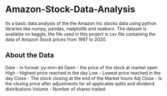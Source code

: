 # Amazon-Stock-Data-Analysis
Its a basic data analysis of the the Amazon Inc stocks data using python libraries like numpy, pandas, matplotlib and seaborn.
The dataset is available on kaggle, the file used in this project is csv file containing the data of Amazon Stock prices from 1997 to 2020.

## About the Data
  Date - in format: yy-mm-dd
  Open - the price of the stock at market open
  High - Highest price reached in the day
  Low - Lowest price reached in the day
  Close - The stock closing at the end of the Market hours
  Adj Close - Is the closing price after adjustments for all applicable splits and dividend distributions
  Volume - Number of shares traded
